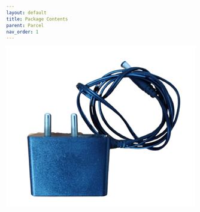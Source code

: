 ```yaml
---
layout: default
title: Package Contents
parent: Parcel
nav_order: 1
---
```

![Alt text](assets/adapter12v.png?raw=true "Power Adapter")